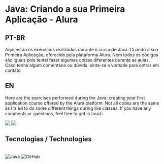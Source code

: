 # Java: Criando a sua Primeira Aplicação - Alura
## PT-BR
Aqui estão os exercícios realizados durante o curso de Java: Criando a sua Primeira Aplicação, oferecido pela plataforma Alura. Nem todos os códigos são iguais pois tentei fazer algumas coisas diferentes durante
as aulas. Caso tenha algum comentário ou dúvida, sinta-se a vontade para entrar em contato

## EN
Here are the exercises performed during the Java: creating your first application course offered by the Alura platform. Not all codes are the same as I tried to do some different things during
like classes. If you have any comments or questions, feel free to get in touch

<a href="mailto:lucas.emanuel.carvalho@outlook.com">
  <img src="https://img.shields.io/badge/Microsoft_Outlook-0078D4?style=for-the-badge&logo=microsoft-outlook&logoColor=white" />
</a>
<a href="https://www.linkedin.com/in/lucas-emanuel-oliveira-de-carvalho/" />
  <img src="https://img.shields.io/badge/LinkedIn-0077B5?style=for-the-badge&logo=linkedin&logoColor=white"/>
</a>

## Tecnologias / Technologies
<div style="display: inline_block"><br>
<img align="center" alt="Java" src=https://img.shields.io/badge/Java-ED8B00?style=for-the-badge&logo=openjdk&logoColor=white>
<img align="center" alt="GitHub" src=https://img.shields.io/badge/GitHub-100000?style=for-the-badge&logo=github&logoColor=white>
</div>
